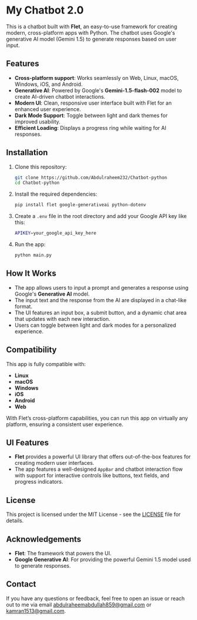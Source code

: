 
# My Chatbot 2.0

This is a chatbot built with **Flet**, an easy-to-use framework for creating modern, cross-platform apps with Python. The chatbot uses Google's generative AI model (Gemini 1.5) to generate responses based on user input.

## Features

- **Cross-platform support**: Works seamlessly on Web, Linux, macOS, Windows, iOS, and Android.
- **Generative AI**: Powered by Google's **Gemini-1.5-flash-002** model to create AI-driven chatbot interactions.
- **Modern UI**: Clean, responsive user interface built with Flet for an enhanced user experience.
- **Dark Mode Support**: Toggle between light and dark themes for improved usability.
- **Efficient Loading**: Displays a progress ring while waiting for AI responses.

## Installation

1. Clone this repository:

   ```bash
   git clone https://github.com/Abdulraheem232/Chatbot-python
   cd Chatbot-python
   ```

2. Install the required dependencies:

   ```bash
   pip install flet google-generativeai python-dotenv
   ```

3. Create a `.env` file in the root directory and add your Google API key like this:

   ```bash
   APIKEY=your_google_api_key_here
   ```

4. Run the app:

   ```bash
   python main.py
   ```

## How It Works

- The app allows users to input a prompt and generates a response using Google's **Generative AI** model.
- The input text and the response from the AI are displayed in a chat-like format.
- The UI features an input box, a submit button, and a dynamic chat area that updates with each new interaction.
- Users can toggle between light and dark modes for a personalized experience.

## Compatibility

This app is fully compatible with:

- **Linux**
- **macOS**
- **Windows**
- **iOS**
- **Android**
- **Web**

With Flet’s cross-platform capabilities, you can run this app on virtually any platform, ensuring a consistent user experience.

## UI Features

- **Flet** provides a powerful UI library that offers out-of-the-box features for creating modern user interfaces.
- The app features a well-designed `AppBar` and chatbot interaction flow with support for interactive controls like buttons, text fields, and progress indicators.

## License

This project is licensed under the MIT License - see the [LICENSE](LICENSE) file for details.

## Acknowledgements

- **Flet**: The framework that powers the UI.
- **Google Generative AI**: For providing the powerful Gemini 1.5 model used to generate responses.

## Contact

If you have any questions or feedback, feel free to open an issue or reach out to me via email abdulraheemabdullah859@gmail.com or kamran1513@gmail.com.
